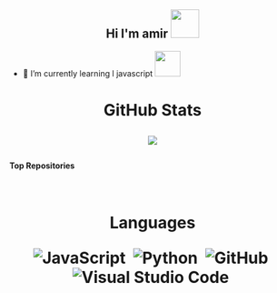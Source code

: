 

 
<!---
amiroxford/amiroxford is a ✨ special ✨ repository because its `README.md` (this file) appears on your GitHub profile.
You can click the Preview link to take a look at your changes.
--->
 
</div>
<div align="center">
<h2>Hi I'm amir  <img src="https://media.discordapp.net/attachments/983572623625683035/983612633439678514/981608135393427466.gif"  width="50px" height="50px" >
 </div>
 
 - 🌱 I’m currently learning l javascript <img src="https://media.discordapp.net/attachments/983572623625683035/983612697889357914/880521818090377316.webp"  width="45px" height="45px" >

</div>
</div>
<h1 align="center">
    GitHub Stats
 
 
 <a href="https://github.com/amiroxfordgithub-readme-stats"><img align="center" src="https://github-readme-stats.vercel.app/api/top-langs/?username=amiroxford&layout=compact&theme=buefy&hide_border=true" /></a>
 
 
 
 </div>



#### Top Repositories



 



</div>
<br/>
<h1 align="center">
    Languages


 
 ![JavaScript](https://img.shields.io/badge/-JavaScript-05122A?style=flat&logo=javascript)&nbsp;
 ![Python](https://img.shields.io/badge/-Python-05122A?style=flat&logo=python)&nbsp;
 ![GitHub](https://img.shields.io/badge/-GitHub-05122A?style=flat&logo=github)&nbsp;
 ![Visual Studio Code](https://img.shields.io/badge/-Visual%20Studio%20Code-05122A?style=flat&logo=visual-studio-code&logoColor=007ACC)&nbsp;
 
</div>


